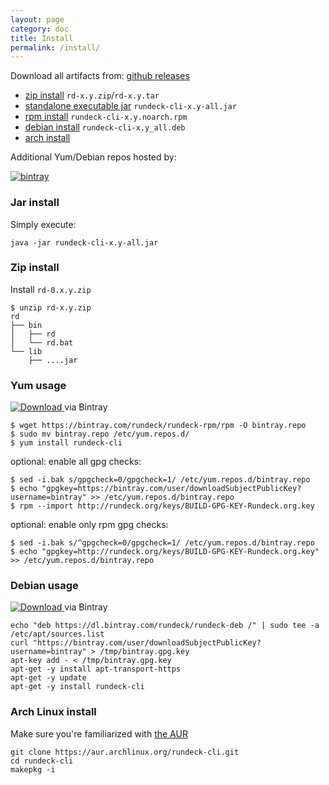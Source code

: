 ```yaml
---
layout: page
category: doc
title: Install
permalink: /install/
---
```



Download all artifacts from: [github releases](https://github.com/rundeck/rundeck-cli/releases)

* [zip install](#zip-install) `rd-x.y.zip`/`rd-x.y.tar`
* [standalone executable jar](#jar-install) `rundeck-cli-x.y-all.jar`
* [rpm install](#yum-usage) `rundeck-cli-x.y.noarch.rpm`
* [debian install](#debian-usage) `rundeck-cli-x.y_all.deb`
* [arch install](#arch-linux-install)

Additional Yum/Debian repos hosted by:

[![bintray]({{site.url}}{{site.baseurl}}/images/downloads-by-bintray-150.png)](https://bintray.com)

### Jar install

Simply execute:

    java -jar rundeck-cli-x.y-all.jar

### Zip install

Install `rd-0.x.y.zip`

    $ unzip rd-x.y.zip
	rd
	├── bin
	│   ├── rd
	│   └── rd.bat
	└── lib
	    ├── ....jar


### Yum usage

[![Download](https://api.bintray.com/packages/rundeck/rundeck-rpm/rundeck-cli/images/download.svg?version={{site.app_version}}) ](https://bintray.com/rundeck/rundeck-rpm/rundeck-cli/{{site.app_version}}/link) via Bintray 

~~~{.sh}
$ wget https://bintray.com/rundeck/rundeck-rpm/rpm -O bintray.repo
$ sudo mv bintray.repo /etc/yum.repos.d/
$ yum install rundeck-cli
~~~

optional: enable all gpg checks:

~~~{.sh}
$ sed -i.bak s/gpgcheck=0/gpgcheck=1/ /etc/yum.repos.d/bintray.repo
$ echo "gpgkey=https://bintray.com/user/downloadSubjectPublicKey?username=bintray" >> /etc/yum.repos.d/bintray.repo
$ rpm --import http://rundeck.org/keys/BUILD-GPG-KEY-Rundeck.org.key 
~~~

optional: enable only rpm gpg checks:

~~~{.sh}
$ sed -i.bak s/^gpgcheck=0/gpgcheck=1/ /etc/yum.repos.d/bintray.repo
$ echo "gpgkey=http://rundeck.org/keys/BUILD-GPG-KEY-Rundeck.org.key" >> /etc/yum.repos.d/bintray.repo 
~~~

### Debian usage

 [ ![Download](https://api.bintray.com/packages/rundeck/rundeck-deb/rundeck-cli/images/download.svg?version={{site.app_version}}) ](https://bintray.com/rundeck/rundeck-deb/rundeck-cli/{{site.app_version}}/link)
via Bintray

~~~{.sh}
echo "deb https://dl.bintray.com/rundeck/rundeck-deb /" | sudo tee -a /etc/apt/sources.list
curl "https://bintray.com/user/downloadSubjectPublicKey?username=bintray" > /tmp/bintray.gpg.key
apt-key add - < /tmp/bintray.gpg.key
apt-get -y install apt-transport-https
apt-get -y update
apt-get -y install rundeck-cli
~~~

### Arch Linux install

Make sure you're familiarized with [the AUR](https://wiki.archlinux.org/index.php/Arch_User_Repository)

~~~{.sh}
git clone https://aur.archlinux.org/rundeck-cli.git
cd rundeck-cli
makepkg -i
~~~

